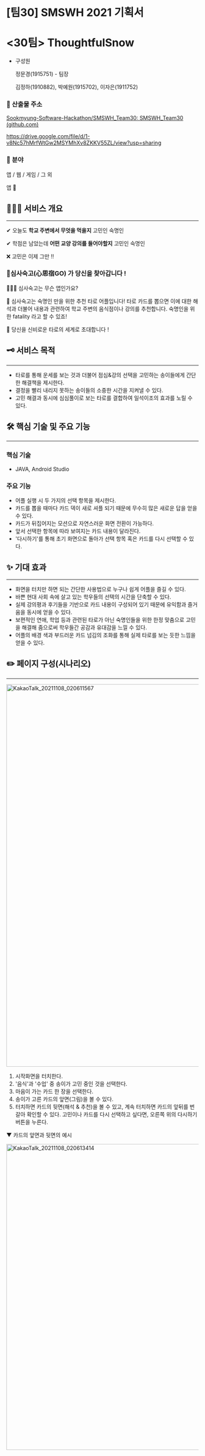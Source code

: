 # [팀30] SMSWH 2021 기획서

# <30팀> ThoughtfulSnow

- 구성원
    
    정문경(1915751) - 팀장
    
    김정하(1910882), 박예원(1915702), 이자은(1911752)
    

### 📍 산출물 주소

[Sookmyung-Software-Hackathon/SMSWH_Team30: SMSWH_Team30 (github.com)](https://github.com/Sookmyung-Software-Hackathon/SMSWH_Team30)

https://drive.google.com/file/d/1-v8Nc57hMrfWtGw2MSYMhXv8ZKKV55ZL/view?usp=sharing

### 📍 분야

앱 / 웹 / 게임 / 그 외

앱 📱

## 🙆🏻‍♀️ 서비스 개요

---

✔ 오늘도 **학교 주변에서 무엇을 먹을지** 고민인 숙명인 

✔ 학점은 남았는데 **어떤 교양 강의를 들어야할지** 고민인 숙명인 

❌ 고민은 이제 그만 !!

### 🔮심사숙고(心思宿GO) 가 당신을 찾아갑니다 !

🙋🏻‍♀️ 심사숙고는 무슨 앱인가요?

🔮 심사숙고는 숙명인 만을 위한 추천 타로 어플입니다! 타로 카드를 뽑으면 이에 대한 해석과 더불어 내용과 관련하여 학교 주변의 음식점이나 강의를 추천합니다. 숙명인을 위한 fatality 라고 할 수 있죠!

💌 당신을 신비로운 타로의 세계로 초대합니다 !

## 🗝 서비스 목적

---

- 타로를 통해 운세를 보는 것과 더불어 점심&강의 선택을 고민하는 송이들에게 간단한 해결책을 제시한다.
- 결정을 빨리 내리지 못하는 송이들의 소중한 시간을 지켜낼 수 있다.
- 고민 해결과 동시에 심심풀이로 보는 타로를 결합하여 일석이조의 효과를 노릴 수 있다.

## 🛠 핵심 기술 및 주요 기능

---

### 핵심 기술

- JAVA, Android Studio

### **주요 기능**

- 어플 실행 시 두 가지의 선택 항목을 제시한다.
- 카드를 뽑을 때마다 카드 덱이 새로 셔플 되기 때문에 무수히 많은 새로운 답을 얻을 수 있다. 
- 카드가 뒤집어지는 모션으로 자연스러운 화면 전환이 가능하다.
- 앞서 선택한 항목에 따라 보여지는 카드 내용이 달라진다.
- '다시하기'를 통해 초기 화면으로 돌아가 선택 항목 혹은 카드를 다시 선택할 수 있다. 

## ✨ 기대 효과

---

- 화면을 터치만 하면 되는 간단한 사용법으로 누구나 쉽게 어플을 즐길 수 있다.
- 바쁜 현대 사회 속에 살고 있는 학우들의 선택의 시간을 단축할 수 있다.
- 실제 강의평과 후기들을 기반으로 카드 내용이 구성되어 있기 때문에 유익함과 즐거움을 동시에 얻을 수 있다.
- 보편적인 연애, 학업 등과 관련된 타로가 아닌 숙명인들을 위한 한정 맞춤으로 고민을 해결해 줌으로써 학우들간 공감과 유대감을 느낄 수 있다.
- 어플의 배경 색과 부드러운 카드 넘김의 조화를 통해 실제 타로를 보는 듯한 느낌을 얻을 수 있다.

## ✏️ 페이지 구성(시나리오)

---
<img width="1000" alt="KakaoTalk_20211108_020611567" src="https://user-images.githubusercontent.com/89197996/140654929-aa60cbd6-6046-4443-b923-62df2d1ce920.png">

1. 시작화면을 터치한다.
2. '음식'과 '수업' 중 송이가 고민 중인 것을 선택한다.
3. 마음이 가는 카드 한 장을 선택한다. 
4. 송이가 고른 카드의 앞면(그림)을 볼 수 있다. 
5. 터치하면 카드의 뒷면(해석 & 추천)을 볼 수 있고, 계속 터치하면 카드의 앞뒤를 번갈아 확인할 수 있다.
   고민이나 카드를 다시 선택하고 싶다면, 오른쪽 위의 다시하기 버튼을 누른다. 

▼  카드의 앞면과 뒷면의 예시

<img width="800" alt="KakaoTalk_20211108_020613414" src="https://user-images.githubusercontent.com/89197996/140654953-0b9dfd41-7b7e-4a96-994b-f9d4d23d53f2.png">
